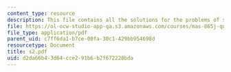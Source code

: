 ```yaml
---
content_type: resource
description: This file contains all the solutions for the problems of set 2.
file: https://ol-ocw-studio-app-qa.s3.amazonaws.com/courses/mas-865j-quantum-information-science-spring-2006/d2da66b43d64cce291b6b2f672228bda_s2.pdf
file_type: application/pdf
parent_uid: c7ff6da1-b7ce-00fa-30c1-429bb954698d
resourcetype: Document
title: s2.pdf
uid: d2da66b4-3d64-cce2-91b6-b2f672228bda
---
```

